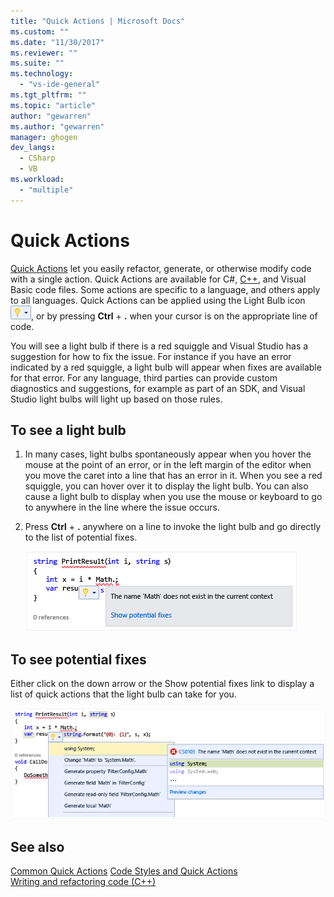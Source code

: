 ```yaml
---
title: "Quick Actions | Microsoft Docs"
ms.custom: ""
ms.date: "11/30/2017"
ms.reviewer: ""
ms.suite: ""
ms.technology: 
  - "vs-ide-general"
ms.tgt_pltfrm: ""
ms.topic: "article"
author: "gewarren"
ms.author: "gewarren"
manager: ghogen
dev_langs: 
  - CSharp
  - VB
ms.workload: 
  - "multiple"
---
```

# Quick Actions

[Quick Actions](refactoring-code-generation-quick-actions.md#quick-actions) let you easily refactor, generate, or otherwise modify code with a single action. Quick Actions are available for C#, [C++](/cpp/ide/writing-and-refactoring-code-cpp), and Visual Basic code files. Some actions are specific to a language, and others apply to all languages. Quick Actions can be applied using the Light Bulb icon ![Small Light Bulb Icon](media/vs2015_lightbulbsmall.png "VS2017_LightBulbSmall"), or by pressing **Ctrl** + **.** when your cursor is on the appropriate line of code.

You will see a light bulb if there is a red squiggle and Visual Studio has a suggestion for how to fix the issue. For instance if you have an error indicated by a red squiggle, a light bulb will appear when fixes are available for that error. For any language, third parties can provide custom diagnostics and suggestions, for example as part of an SDK, and Visual Studio light bulbs will light up based on those rules.

## To see a light bulb

1. In many cases, light bulbs spontaneously appear when you hover the mouse at the point of an error, or in the left margin of the editor when you move the caret into a line that has an error in it. When you see a red squiggle, you can hover over it to display the light bulb. You can also cause a light bulb to display when you use the mouse or keyboard to go to anywhere in the line where the issue occurs.

1. Press **Ctrl** + **.** anywhere on a line to invoke the light bulb and go directly to the list of potential fixes.

   ![Light bulb with mouse hovering](../ide/media/vs2015_lightbulb_hover.png "VS2017_LightBulb_Hover")

## To see potential fixes

Either click on the down arrow or the Show potential fixes link to display a list of quick actions that the light bulb can take for you.

![Light bulb expanded](../ide/media/vs2015_lightbulb_hover_expanded.png "VS2017_LightBulb_hover_expanded")

## See also

[Common Quick Actions](../ide/common-quick-actions.md)
[Code Styles and Quick Actions](../ide/code-styles-and-quick-actions.md)  
[Writing and refactoring code (C++)](/cpp/ide/writing-and-refactoring-code-cpp)
